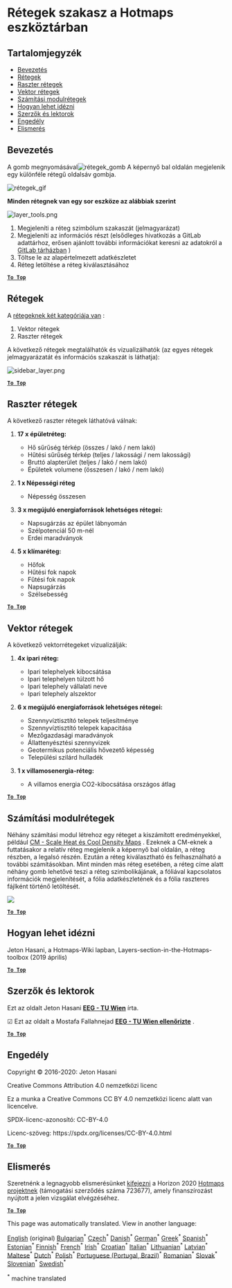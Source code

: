 <h1><a class="anchor" id="layers-section-in-the-hotmaps-toolbox" href="#layers-section-in-the-hotmaps-toolbox"><i class="fa fa-link"></i></a>Rétegek szakasz a Hotmaps eszköztárban</h1><h2><a class="anchor" id="table-of-contents" href="#table-of-contents"><i class="fa fa-link"></i></a> Tartalomjegyzék</h2><ul><li> <a href="#introduction">Bevezetés</a></li><li> <a href="#layers">Rétegek</a></li><li> <a href="#raster-layers">Raszter rétegek</a></li><li> <a href="#vector-layers">Vektor rétegek</a></li><li> <a href="#calculation-module-layers">Számítási modulrétegek</a></li><li> <a href="#how-to-cite">Hogyan lehet idézni</a></li><li> <a href="#authors-and-reviewers">Szerzők és lektorok</a></li><li> <a href="#license">Engedély</a></li><li> <a href="#acknowledgement">Elismerés</a></li></ul><h2><a class="anchor" id="introduction" href="#introduction"><i class="fa fa-link"></i></a> Bevezetés</h2><p> A gomb megnyomásával<img alt="rétegek_gomb" src="../images/general_tool_functionalities_and_structure/layers_button.PNG"/> A képernyő bal oldalán megjelenik egy különféle rétegű oldalsáv gombja.</p><p><img alt="rétegek_gif" src="../images/general_tool_functionalities_and_structure/layers.gif"/></p><p> <strong>Minden rétegnek van egy sor eszköze az alábbiak szerint</strong></p><p><img alt="layer_tools.png" src="../images/general_tool_functionalities_and_structure/layers_tools.png"/></p><ol><li> Megjeleníti a réteg szimbólum szakaszát (jelmagyarázat)</li><li> Megjeleníti az információs részt (elsődleges hivatkozás a GitLab adattárhoz, erősen ajánlott további információkat keresni az adatokról a <a href="https://gitlab.com/hotmaps">GitLab tárházban</a> )</li><li> Töltse le az alapértelmezett adatkészletet</li><li> Réteg letöltése a réteg kiválasztásához</li></ol><p> <a href="#table-of-contents"><strong><code>To Top</code></strong></a></p><h2><a class="anchor" id="layers" href="#layers"><i class="fa fa-link"></i></a> Rétegek</h2><p> A <a href="https://www.gislounge.com/geodatabases-explored-vector-and-raster-data">rétegeknek két kategóriája van</a> :</p><ol><li> Vektor rétegek</li><li> Raszter rétegek</li></ol><p> A következő rétegek megtalálhatók és vizualizálhatók (az egyes rétegek jelmagyarázatát és információs szakaszát is láthatja):</p><p><img alt="sidebar_layer.png" src="../images/general_tool_functionalities_and_structure/all_layers.png"/></p><p> <a href="#table-of-contents"><strong><code>To Top</code></strong></a></p><h2><a class="anchor" id="raster-layers" href="#raster-layers"><i class="fa fa-link"></i></a> Raszter rétegek</h2><p> A következő raszter rétegek láthatóvá válnak:</p><ol><li><p> <strong>17 x épületréteg:</strong></p><ul><li> Hő sűrűség térkép (összes / lakó / nem lakó)</li><li> Hűtési sűrűség térkép (teljes / lakossági / nem lakossági)</li><li> Bruttó alapterület (teljes / lakó / nem lakó)</li><li> Épületek volumene (összesen / lakó / nem lakó)</li></ul></li><li><p> <strong>1 x Népességi réteg</strong></p><ul><li> Népesség összesen</li></ul></li><li><p> <strong>3 x megújuló energiaforrások lehetséges rétegei:</strong></p><ul><li> Napsugárzás az épület lábnyomán</li><li> Szélpotenciál 50 m-nél</li><li> Erdei maradványok</li></ul></li><li><p> <strong>5 x klímaréteg:</strong></p><ul><li> Hőfok</li><li> Hűtési fok napok</li><li> Fűtési fok napok</li><li> Napsugárzás</li><li> Szélsebesség</li></ul></li></ol><p> <a href="#table-of-contents"><strong><code>To Top</code></strong></a></p><h2><a class="anchor" id="vector-layers" href="#vector-layers"><i class="fa fa-link"></i></a> Vektor rétegek</h2><p> A következő vektorrétegeket vizualizálják:</p><ol><li><p> <strong>4x ipari réteg:</strong></p><ul><li> Ipari telephelyek kibocsátása</li><li> Ipari telephelyen túlzott hő</li><li> Ipari telephely vállalati neve</li><li> Ipari telephely alszektor</li></ul></li><li><p> <strong>6 x megújuló energiaforrások lehetséges rétegei:</strong></p><ul><li> Szennyvíztisztító telepek teljesítménye</li><li> Szennyvíztisztító telepek kapacitása</li><li> Mezőgazdasági maradványok</li><li> Állattenyésztési szennyvizek</li><li> Geotermikus potenciális hővezető képesség</li><li> Települési szilárd hulladék</li></ul></li><li><p> <strong>1 x villamosenergia-réteg:</strong></p><ul><li> A villamos energia CO2-kibocsátása országos átlag</li></ul></li></ol><p> <a href="#table-of-contents"><strong><code>To Top</code></strong></a></p><h2><a class="anchor" id="calculation-module-layers" href="#calculation-module-layers"><i class="fa fa-link"></i></a> Számítási modulrétegek</h2><p> Néhány számítási modul létrehoz egy réteget a kiszámított eredményekkel, például <a href="/en/CM-Scale-heat-and-cool-density-maps">CM - Scale Heat és Cool Density Maps</a> . Ezeknek a CM-eknek a futtatásakor a relatív réteg megjelenik a képernyő bal oldalán, a réteg részben, a legalsó részén. Ezután a réteg kiválasztható és felhasználható a további számításokban. Mint minden más réteg esetében, a réteg címe alatt néhány gomb lehetővé teszi a réteg szimbolikájának, a fóliával kapcsolatos információk megjelenítését, a fólia adatkészletének és a fólia raszteres fájlként történő letöltését.</p><img src="/en/Layers-section-in-the-Hotmaps-toolbox/CM-Layer.JPG"/><p> <a href="#table-of-contents"><strong><code>To Top</code></strong></a></p><h2><a class="anchor" id="how-to-cite" href="#how-to-cite"><i class="fa fa-link"></i></a> Hogyan lehet idézni</h2><p> Jeton Hasani, a Hotmaps-Wiki lapban, Layers-section-in-the-Hotmaps-toolbox (2019 április)</p><p> <a href="#table-of-contents"><strong><code>To Top</code></strong></a></p><h2><a class="anchor" id="authors-and-reviewers" href="#authors-and-reviewers"><i class="fa fa-link"></i></a> Szerzők és lektorok</h2><p> Ezt az oldalt Jeton Hasani <strong><a href="https://eeg.tuwien.ac.at/">EEG - TU Wien</a></strong> írta.</p><p> ☑ Ezt az oldalt a Mostafa Fallahnejad <strong><a href="https://eeg.tuwien.ac.at/">EEG - TU Wien ellenőrizte</a></strong> .</p><p> <a href="#table-of-contents"><strong><code>To Top</code></strong></a></p><h2><a class="anchor" id="license" href="#license"><i class="fa fa-link"></i></a> Engedély</h2><p> Copyright © 2016-2020: Jeton Hasani</p><p> Creative Commons Attribution 4.0 nemzetközi licenc</p><p> Ez a munka a Creative Commons CC BY 4.0 nemzetközi licenc alatt van licencelve.</p><p> SPDX-licenc-azonosító: CC-BY-4.0</p><p> Licenc-szöveg: https://spdx.org/licenses/CC-BY-4.0.html</p><p> <a href="#table-of-contents"><strong><code>To Top</code></strong></a></p><h2><a class="anchor" id="acknowledgement" href="#acknowledgement"><i class="fa fa-link"></i></a> Elismerés</h2><p> Szeretnénk a legnagyobb elismerésünket <a href="https://www.hotmaps-project.eu">kifejezni</a> a Horizon 2020 <a href="https://www.hotmaps-project.eu">Hotmaps projektnek</a> (támogatási szerződés száma 723677), amely finanszírozást nyújtott a jelen vizsgálat elvégzéséhez.</p><p> <a href="#table-of-contents"><strong><code>To Top</code></strong></a></p>
<!--- THIS IS A SUPER UNIQUE IDENTIFIER -->

This page was automatically translated. View in another language:

[English](../en/Layers-section-in-the-Hotmaps-toolbox) (original) [Bulgarian](../bg/Layers-section-in-the-Hotmaps-toolbox)<sup>\*</sup> [Czech](../cs/Layers-section-in-the-Hotmaps-toolbox)<sup>\*</sup> [Danish](../da/Layers-section-in-the-Hotmaps-toolbox)<sup>\*</sup> [German](../de/Layers-section-in-the-Hotmaps-toolbox)<sup>\*</sup> [Greek](../el/Layers-section-in-the-Hotmaps-toolbox)<sup>\*</sup> [Spanish](../es/Layers-section-in-the-Hotmaps-toolbox)<sup>\*</sup> [Estonian](../et/Layers-section-in-the-Hotmaps-toolbox)<sup>\*</sup> [Finnish](../fi/Layers-section-in-the-Hotmaps-toolbox)<sup>\*</sup> [French](../fr/Layers-section-in-the-Hotmaps-toolbox)<sup>\*</sup> [Irish](../ga/Layers-section-in-the-Hotmaps-toolbox)<sup>\*</sup> [Croatian](../hr/Layers-section-in-the-Hotmaps-toolbox)<sup>\*</sup>  [Italian](../it/Layers-section-in-the-Hotmaps-toolbox)<sup>\*</sup> [Lithuanian](../lt/Layers-section-in-the-Hotmaps-toolbox)<sup>\*</sup> [Latvian](../lv/Layers-section-in-the-Hotmaps-toolbox)<sup>\*</sup> [Maltese](../mt/Layers-section-in-the-Hotmaps-toolbox)<sup>\*</sup> [Dutch](../nl/Layers-section-in-the-Hotmaps-toolbox)<sup>\*</sup> [Polish](../pl/Layers-section-in-the-Hotmaps-toolbox)<sup>\*</sup> [Portuguese (Portugal, Brazil)](../pt/Layers-section-in-the-Hotmaps-toolbox)<sup>\*</sup> [Romanian](../ro/Layers-section-in-the-Hotmaps-toolbox)<sup>\*</sup> [Slovak](../sk/Layers-section-in-the-Hotmaps-toolbox)<sup>\*</sup> [Slovenian](../sl/Layers-section-in-the-Hotmaps-toolbox)<sup>\*</sup> [Swedish](../sv/Layers-section-in-the-Hotmaps-toolbox)<sup>\*</sup> 

<sup>\*</sup> machine translated

